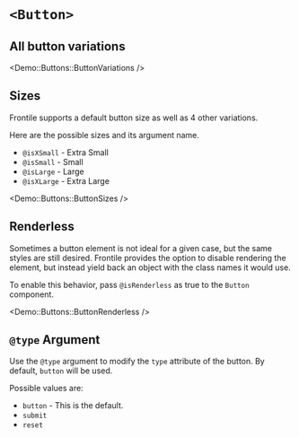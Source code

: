 # `<Button>`

## All button variations

<Demo::Buttons::ButtonVariations />

## Sizes

Frontile supports a default button size as well as 4 other variations.

Here are the possible sizes and its argument name.

- `@isXSmall` - Extra Small
- `@isSmall` - Small
- `@isLarge` - Large
- `@isXLarge` - Extra Large

<Demo::Buttons::ButtonSizes />

## Renderless

Sometimes a button element is not ideal for a given case, but the same styles are still desired.
Frontile provides the option to disable rendering the element, but instead yield back an object with
the class names it would use.

To enable this behavior, pass `@isRenderless` as true to the `Button` component.

<Demo::Buttons::ButtonRenderless />

## `@type` Argument

Use the `@type` argument to modify the `type` attribute of the button. By default, `button` will be used.

Possible values are:

- `button` - This is the default.
- `submit`
- `reset`
